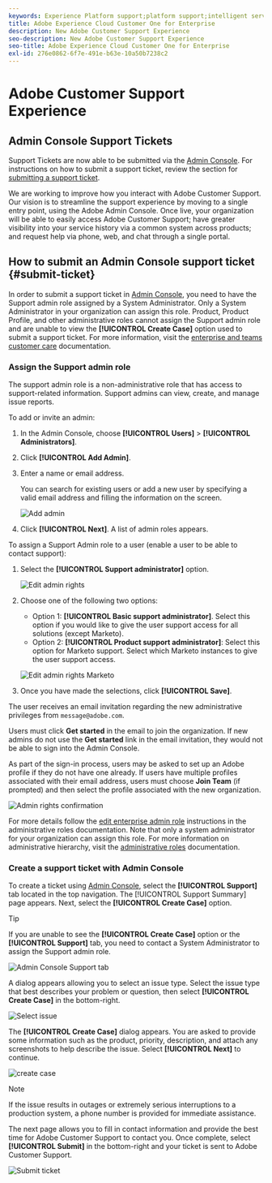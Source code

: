 ```yaml
---
keywords: Experience Platform support;platform support;intelligent services support; customer ai support; attribution ai support; rtcdp support; submit support ticket;customer support
title: Adobe Experience Cloud Customer One for Enterprise
description: New Adobe Customer Support Experience
seo-description: New Adobe Customer Support Experience
seo-title: Adobe Experience Cloud Customer One for Enterprise
exl-id: 276e0862-6f7e-491e-b63e-10a50b7238c2
---
```

# Adobe Customer Support Experience

## Admin Console Support Tickets

Support Tickets are now able to be submitted via the [Admin Console](https://adminconsole.adobe.com/). For instructions on how to submit a support ticket, review the section for [submitting a support ticket](#submit-ticket).

We are working to improve how you interact with Adobe Customer Support. Our vision is to streamline the support experience by moving to a single entry point, using the Adobe Admin Console. Once live, your organization will be able to easily access Adobe Customer Support; have greater visibility into your service history via a common system across products; and request help via phone, web, and chat through a single portal.

## How to submit an Admin Console support ticket {#submit-ticket}

In order to submit a support ticket in [Admin Console](https://adminconsole.adobe.com/), you need to have the Support admin role assigned by a System Administrator. Only a System Administrator in your organization can assign this role. Product, Product Profile, and other administrative roles cannot assign the Support admin role and are unable to view the **[!UICONTROL Create Case]** option used to submit a support ticket. For more information, visit the [enterprise and teams customer care](customer-care.md) documentation.

### Assign the Support admin role

The support admin role is a non-administrative role that has access to support-related information. Support admins can view, create, and manage issue reports.

To add or invite an admin:

1. In the Admin Console, choose **[!UICONTROL Users]** > **[!UICONTROL Administrators]**.
1. Click **[!UICONTROL Add Admin]**.
1. Enter a name or email address.

   You can search for existing users or add a new user by specifying a valid email address and filling the information on the screen.

   ![Add admin](assets/admin-console-add-admin.png)

1. Click **[!UICONTROL Next]**. A list of admin roles appears.

To assign a Support Admin role to a user (enable a user to be able to contact support):

1. Select the **[!UICONTROL Support administrator]** option.

   ![Edit admin rights](assets/edit-admin-rights.png)

1. Choose one of the following two options:

   * Option 1: **[!UICONTROL Basic support administrator]**. Select this option if you would like to give the user support access for all solutions (except Marketo).
   * Option 2: **[!UICONTROL Product support administrator]**: Select this option for Marketo support. Select which Marketo instances to give the user support access.

   ![Edit admin rights Marketo](assets/edit-admin-rights-advanced.png)

1. Once you have made the selections, click **[!UICONTROL Save]**.

The user receives an email invitation regarding the new administrative privileges from `message@adobe.com`.

Users must click **Get started** in the email to join the organization. If new admins do not use the **Get started** link in the email invitation, they would not be able to sign into the Admin Console.

As part of the sign-in process, users may be asked to set up an Adobe profile if they do not have one already. If users have multiple profiles associated with their email address, users must choose **Join Team** (if prompted) and then select the profile associated with the new organization.

![Admin rights confirmation](assets/admin-rights-confirmation.png)

For more details follow the [edit enterprise admin role](admin-roles.md#add-enterprise-role) instructions in the administrative roles documentation. Note that only a system administrator for your organization can assign this role. For more information on administrative hierarchy, visit the [administrative roles](admin-roles.md) documentation.

### Create a support ticket with Admin Console

To create a ticket using [Admin Console](https://adminconsole.adobe.com/), select the **[!UICONTROL Support]** tab located in the top navigation. The [!UICONTROL Support Summary] page appears. Next, select the **[!UICONTROL Create Case]** option.

>[!TIP]
>
> If you are unable to see the **[!UICONTROL Create Case]** option or the **[!UICONTROL Support]** tab, you need to contact a System Administrator to assign the Support admin role.

![Admin Console Support tab](./assets/Support.png)

A dialog appears allowing you to select an issue type. Select the issue type that best describes your problem or question, then select **[!UICONTROL Create Case]** in the bottom-right.

![Select issue](./assets/select-case-type.png)

The **[!UICONTROL Create Case]** dialog appears. You are asked to provide some information such as the product, priority, description, and attach any screenshots to help describe the issue. Select **[!UICONTROL Next]** to continue.

![create case](./assets/create_case.png)

>[!NOTE]
>
> If the issue results in outages or extremely serious interruptions to a production system, a phone number is provided for immediate assistance.

The next page allows you to fill in contact information and provide the best time for Adobe Customer Support to contact you. Once complete, select **[!UICONTROL Submit]** in the bottom-right and your ticket is sent to Adobe Customer Support.

![Submit ticket](./assets/submit_case.png)

<!--

## What About the Legacy Systems?

New Tickets/Cases will no longer be able to be submitted in legacy systems as of May 11th.  The [Admin Console](https://adminconsole.adobe.com/) will be used to submit new tickets/cases.

### Existing Tickets/Cases

* Between May 11th and May 20th the legacy systems will remain available to work existing tickets/cases to completion.
* Beginning May 20th the support team will migrate remaining open cases from the legacy systems to the new support experience.  You will receive an email notification regarding how to contact support to continue to work these cases.
-->
